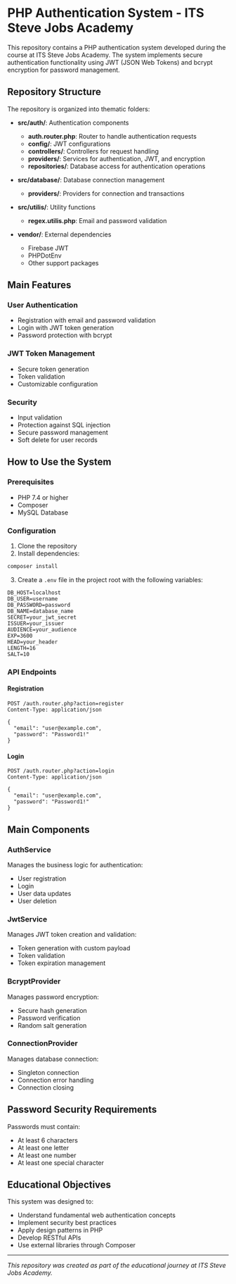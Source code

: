 # PHP Authentication System - ITS Steve Jobs Academy

This repository contains a PHP authentication system developed during the course at ITS Steve Jobs Academy. The system implements secure authentication functionality using JWT (JSON Web Tokens) and bcrypt encryption for password management.

## Repository Structure

The repository is organized into thematic folders:

- **src/auth/**: Authentication components
  - **auth.router.php**: Router to handle authentication requests
  - **config/**: JWT configurations
  - **controllers/**: Controllers for request handling
  - **providers/**: Services for authentication, JWT, and encryption
  - **repositories/**: Database access for authentication operations

- **src/database/**: Database connection management
  - **providers/**: Providers for connection and transactions

- **src/utilis/**: Utility functions
  - **regex.utilis.php**: Email and password validation

- **vendor/**: External dependencies
  - Firebase JWT
  - PHPDotEnv
  - Other support packages

## Main Features

### User Authentication

- Registration with email and password validation
- Login with JWT token generation
- Password protection with bcrypt

### JWT Token Management

- Secure token generation
- Token validation
- Customizable configuration

### Security

- Input validation
- Protection against SQL injection
- Secure password management
- Soft delete for user records

## How to Use the System

### Prerequisites

- PHP 7.4 or higher
- Composer
- MySQL Database

### Configuration

1. Clone the repository
2. Install dependencies:

```bash
composer install
```

3. Create a `.env` file in the project root with the following variables:

```
DB_HOST=localhost
DB_USER=username
DB_PASSWORD=password
DB_NAME=database_name
SECRET=your_jwt_secret
ISSUER=your_issuer
AUDIENCE=your_audience
EXP=3600
HEAD=your_header
LENGTH=16
SALT=10
```

### API Endpoints

#### Registration
```
POST /auth.router.php?action=register
Content-Type: application/json

{
  "email": "user@example.com",
  "password": "Password1!"
}
```

#### Login
```
POST /auth.router.php?action=login
Content-Type: application/json

{
  "email": "user@example.com",
  "password": "Password1!"
}
```

## Main Components

### AuthService
Manages the business logic for authentication:

- User registration
- Login
- User data updates
- User deletion

### JwtService
Manages JWT token creation and validation:

- Token generation with custom payload
- Token validation
- Token expiration management

### BcryptProvider
Manages password encryption:

- Secure hash generation
- Password verification
- Random salt generation

### ConnectionProvider
Manages database connection:

- Singleton connection
- Connection error handling
- Connection closing

## Password Security Requirements

Passwords must contain:

- At least 6 characters
- At least one letter
- At least one number
- At least one special character

## Educational Objectives

This system was designed to:

- Understand fundamental web authentication concepts
- Implement security best practices
- Apply design patterns in PHP
- Develop RESTful APIs
- Use external libraries through Composer

---

*This repository was created as part of the educational journey at ITS Steve Jobs Academy.*